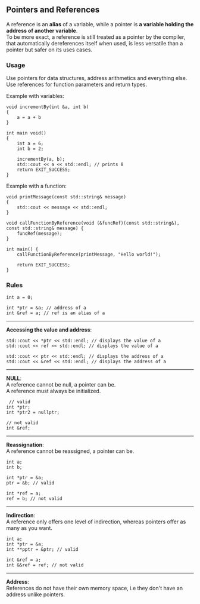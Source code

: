 ## Pointers and References
A reference is an **alias** of a variable, while a pointer is **a variable holding the address of another variable**.
<br>To be more exact, a reference is still treated as a pointer by the compiler, that automatically dereferences itself when used, is less versatile than a pointer but safer on its uses cases.


### Usage
Use pointers for data structures, address arithmetics and everything else.
<br>Use references for function parameters and return types.

Example with variables:
```
void incrementBy(int &a, int b)
{
    a = a + b
}

int main void()
{
    int a = 6;
    int b = 2;

    incrementBy(a, b);
    std::cout << a << std::endl; // prints 8
    return EXIT_SUCCESS;
}
```

Example with a function:
```
void printMessage(const std::string& message)
{
    std::cout << message << std::endl;
}

void callFunctionByReference(void (&funcRef)(const std::string&), const std::string& message) {
    funcRef(message);
}

int main() {
    callFunctionByReference(printMessage, "Hello world!");

    return EXIT_SUCCESS;
}
```

### Rules
```
int a = 0;

int *ptr = &a; // address of a
int &ref = a; // ref is an alias of a
```
---
**Accessing the value and address**:
```
std::cout << *ptr << std::endl; // displays the value of a
std::cout << ref << std::endl; // displays the value of a

std::cout << ptr << std::endl; // displays the address of a
std::cout << &ref << std::endl; // displays the address of a
```
---
**NULL**:
<br>A reference cannot be null, a pointer can be.
<br>A reference must always be initialized.
```
 // valid
int *ptr;
int *ptr2 = nullptr;

// not valid
int &ref;
```
---
**Reassignation**:
<br>A reference cannot be reassigned, a pointer can be.
```
int a;
int b;

int *ptr = &a;
ptr = &b; // valid

int *ref = a;
ref = b; // not valid
```
---
**Indirection**:
<br>A reference only offers one level of indirection, whereas pointers offer as many as you want.
```
int a;
int *ptr = &a;
int **pptr = &ptr; // valid

int &ref = a;
int &&ref = ref; // not valid
```
---
**Address**:
<br>References do not have their own memory space, i.e they don't have an address unlike pointers.